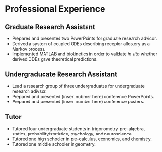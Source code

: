 # Professional Experience 
## Graduate Research Assistant
- Prepared and presented two PowerPoints for graduate research advicor.
- Derived a system of coupled ODEs describing receptor allostery as a Markov process. 
- Implemented MATLAB and biokinetics in order to validate *in sito* whether derived ODEs gave theoretical predictions. 



## Undergraducate Research Assistant
- Lead a research group of three undergraduates for undergraduate research adivsor.
- Prepared and presented (insert nubmer here) conference PowerPoints. 
- Prepared and presented (insert number here) conference posters. 


## Tutor
- Tutored four undergraduate students in trigonometry, pre-algebra, statics, probability/statistics, psychology, and neuroscience. 
- Tutored one high schooler in pre-calculus, economics, and chemistry.
- Tutored one middle schooler in geometry. 

